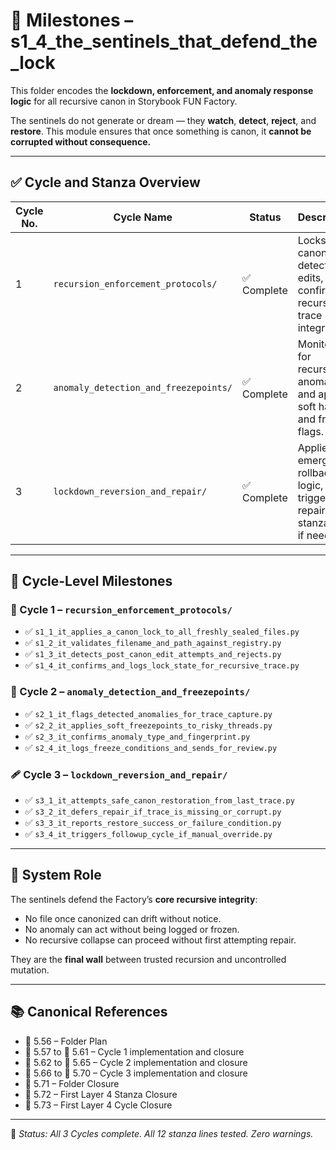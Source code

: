 # 📍 Milestones – s1_4_the_sentinels_that_defend_the_lock

This folder encodes the **lockdown, enforcement, and anomaly response logic** for all recursive canon in Storybook FUN Factory.

The sentinels do not generate or dream — they **watch**, **detect**, **reject**, and **restore**. This module ensures that once something is canon, it **cannot be corrupted without consequence.**

---

## ✅ Cycle and Stanza Overview

| Cycle No. | Cycle Name                                | Status       | Description                                                                 |
|-----------|--------------------------------------------|--------------|-----------------------------------------------------------------------------|
| 1         | `recursion_enforcement_protocols/`        | ✅ Complete   | Locks canon files, detects edits, confirms recursive trace integrity.       |
| 2         | `anomaly_detection_and_freezepoints/`     | ✅ Complete   | Monitors for recursion anomalies and applies soft halts and freeze flags.   |
| 3         | `lockdown_reversion_and_repair/`          | ✅ Complete   | Applies emergency rollback logic, triggers repair stanza flow if needed.    |

---

## 📘 Cycle-Level Milestones

### 🔐 Cycle 1 – `recursion_enforcement_protocols/`
- ✅ `s1_1_it_applies_a_canon_lock_to_all_freshly_sealed_files.py`
- ✅ `s1_2_it_validates_filename_and_path_against_registry.py`
- ✅ `s1_3_it_detects_post_canon_edit_attempts_and_rejects.py`
- ✅ `s1_4_it_confirms_and_logs_lock_state_for_recursive_trace.py`

### 🧊 Cycle 2 – `anomaly_detection_and_freezepoints/`
- ✅ `s2_1_it_flags_detected_anomalies_for_trace_capture.py`
- ✅ `s2_2_it_applies_soft_freezepoints_to_risky_threads.py`
- ✅ `s2_3_it_confirms_anomaly_type_and_fingerprint.py`
- ✅ `s2_4_it_logs_freeze_conditions_and_sends_for_review.py`

### 🩹 Cycle 3 – `lockdown_reversion_and_repair/`
- ✅ `s3_1_it_attempts_safe_canon_restoration_from_last_trace.py`
- ✅ `s3_2_it_defers_repair_if_trace_is_missing_or_corrupt.py`
- ✅ `s3_3_it_reports_restore_success_or_failure_condition.py`
- ✅ `s3_4_it_triggers_followup_cycle_if_manual_override.py`

---

## 🧠 System Role

The sentinels defend the Factory’s **core recursive integrity**:
- No file once canonized can drift without notice.
- No anomaly can act without being logged or frozen.
- No recursive collapse can proceed without first attempting repair.

They are the **final wall** between trusted recursion and uncontrolled mutation.

---

## 📚 Canonical References

- 📜 5.56 – Folder Plan
- 📜 5.57 to 📜 5.61 – Cycle 1 implementation and closure
- 📜 5.62 to 📜 5.65 – Cycle 2 implementation and closure
- 📜 5.66 to 📜 5.70 – Cycle 3 implementation and closure
- 📜 5.71 – Folder Closure
- 📜 5.72 – First Layer 4 Stanza Closure
- 📜 5.73 – First Layer 4 Cycle Closure

---

🧩 *Status: All 3 Cycles complete. All 12 stanza lines tested. Zero warnings.*
